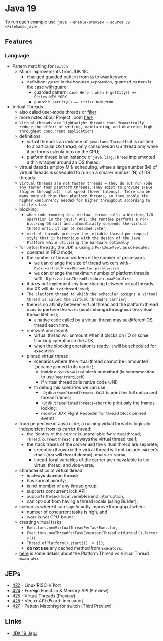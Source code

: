# Java 19

To run each example use: `java --enable-preview --source 19 <FileName.java>`

## Features

### Language

* Pattern matching for `switch`
  * Minor improvements from JDK 18:
    * changed guarded pattern from `&&` to `when` keyword
    * definition: guard is the boolean expression, guarded pattern is the case with guard
      * guarded pattern: `case Hero h when h.getCity() == Cities.NEW_YORK`
      * guard: `h.getCity() == Cities.NEW_YORK`
* Virtual Threads
  * also called user-mode threads or [fiber](https://en.wikipedia.org/wiki/Fiber_(computer_science))
  * more notes about Project Loom [here](../java-loom/)
  * `Virtual threads are lightweight threads that dramatically reduce the effort of writing, maintaining, and observing high-throughput concurrent applications`
  * definitions:
    * virtual thread is an instance of `java.lang.Thread` that is not tied to a particular OS thread, only consumes an OS thread only while it performs calculations on the CPU;
    * platform thread is an instance of `java.lang.Thread` implemented a thin wrapper around an OS thread.
  * virtual threads employ M:N scheduling, where a large number (M) of virtual threads is scheduled to run on a smaller number (N) of OS threads.
  * `Virtual threads are not faster threads — they do not run code any faster than platform threads. They exist to provide scale (higher throughput), not speed (lower latency). There can be many more of them than platform threads, so they enable the higher concurrency needed for higher throughput according to Little's Law.`
  * blocking:
    * `when code running in a virtual thread calls a blocking I/O operation in the java.* API, the runtime performs a non-blocking OS call and automatically suspends the virtual thread until it can be resumed later`;
    * `virtual threads preserve the reliable thread-per-request style that is harmonious with the design of the Java Platform while utilizing the hardware optimally`
  * for virtual threads, the JDK is using a `ForkJoinPool` as scheduler:
    * operates in FIFO mode;
    * the number of thread workers is the number of processors;
      * we can change the size of thread workers with `-Djdk.virtualThreadScheduler.parallelism`.
      * we can change the maximum number of platform threads with `-Djdk.virtualThreadScheduler.maxPoolSize`
    * it _does not_ implement any time sharing between virtual threads, the OS will do it at thread level;
    * `The platform thread to which the scheduler assigns a virtual thread is called the virtual thread's carrier`;
    * there is no affinity between virtual thread and the platform thread used to perform the work (could change throughout the virtual thread lifetime);
      * a native code called by a virtual thread may se different OS thread each time.
    * unmount and mount:
      * virtual thread will unmount when it blocks on I/O or some blocking operation in the JDK;
      * when the blocking operation is ready, it will be scheduled for execution.
    * pinned virtual thread:
      * scenarios where the virtual thread cannot be unmounted (became pinned to its carrier):
        * inside a `synchronized` block or method (is recommended to use `ReentrantLock`)
        * if virtual thread calls native code (JNI)
      * to debug this scenarios we can use:
        * `-Djdk.tracePinnedThreads=full` to print the full native and thread frames;
        * `-Djdk.tracePinnedThreads=short` to print only the frames locking;
        * monitor JDK Flight Recorder for thread block pinned events.
  * from perpective of Java code, a running virtual thread is logically independent from its carrier thread:
    * the identity of the carrier is unavailable for virtual thread, `Thread.currentThread` is always the virtual thread itself;
    * the stack traces of the carrier and the virtual thread are separete;
      * exception thrown in the virtual thread will not include carrier's stack (nor will thread dumps), and vice-versa;
      * thread-local variables of the carrier are unavailable to the virtual thread, and vice-versa.
  * characteristics of virtual thread:
    * is always daemon thread;
    * has normal priority;
    * is not member of any thread group;
    * supports concurrent lock API;
    * supports thread-local variables and interruption;
    * can opt-out from having a thread locals (using Builder);
  * scenarios where it can significantly improve throughput when:
    * number of concurrent tasks is high, and
    * work is not CPU-bound.
  * creating virtual tasks:
    * `Executors.newVirtualThreadPerTaskExecutor`;
    * `Executors.newThreadPerTaskExecutor(Thread.ofVirtual().factory())`;
    * `Thread.ofPlatform().start(() -> {})`;
    * **do not use** any cached method from `Executors`.
  * [here](platform-thread-vs-virtual-thread.md) is some details about the Platform Thread vs Virtual Thread examples

## JEPs

* [422](https://openjdk.java.net/jeps/422) - Linux/RISC-V Port
* [424](https://openjdk.java.net/jeps/424) - Foreign Function & Memory API (Preview)
* [425](https://openjdk.java.net/jeps/425) - Virtual Threads (Preview)
* [426](https://openjdk.java.net/jeps/426) - Vector API (Fourth Incubator)
* [427](https://openjdk.java.net/jeps/427) - Pattern Matching for switch (Third Preview)

## Links

* [JDK 19 Jeps](https://openjdk.java.net/projects/jdk/19/)
